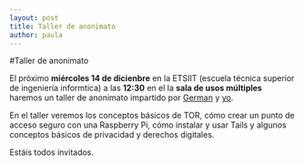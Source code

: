 ```yaml
---
layout: post
title: Taller de anonimato
author: paula
---
```


#Taller de anonimato

El próximo **miércoles 14 de dicienbre** en la ETSIIT (escuela técnica superior de ingeniería informtica) a las **12:30** en el la **sala de usos múltiples** haremos un taller de anonimato impartido por [German](https://twitter.com/germaaan_) y [yo](https://twitter.com/Terceranexus6). 

En el taller veremos los conceptos básicos de TOR, cómo crear un punto de acceso seguro con una Raspberry Pi, cómo instalar y usar Tails y algunos conceptos básicos de privacidad y derechos digitales.

Estáis todos invitados.

